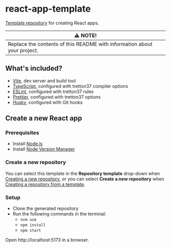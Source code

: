 # react-app-template

[Template repository](https://docs.github.com/en/repositories/creating-and-managing-repositories/creating-a-repository-from-a-template#about-repository-templates) for creating React apps.

| ⚠️ **NOTE!**                                                             |
| ------------------------------------------------------------------------ |
| Replace the contents of this README with information about your project. |

## What's included?

- [Vite](https://vitejs.dev), dev server and build tool
- [TypeScript](https://www.typescriptlang.org), configured with tretton37 compiler options
- [ESLint](https://eslint.org), configured with tretton37 rules
- [Prettier](https://prettier.io), configured with tretton37 options
- [Husky](https://typicode.github.io/husky), configured with Git hooks

## Create a new React app

### Prerequisites

- Install [Node.js](https://nodejs.org)
- Install [Node Version Manager](https://github.com/nvm-sh/nvm)

### Create a new repository

You can select this template in the **Repository template** drop-down when [Creating a new repository](https://docs.github.com/en/repositories/creating-and-managing-repositories/creating-a-new-repository),
or you can select **Create a new repository** when [Creating a repository from a template](https://docs.github.com/en/repositories/creating-and-managing-repositories/creating-a-repository-from-a-template).

### Setup

- Clone the generated repository
- Run the following commands in the terminal:
  - `nvm use`
  - `npm install`
  - `npm start`

Open http://localhost:5173 in a browser.

